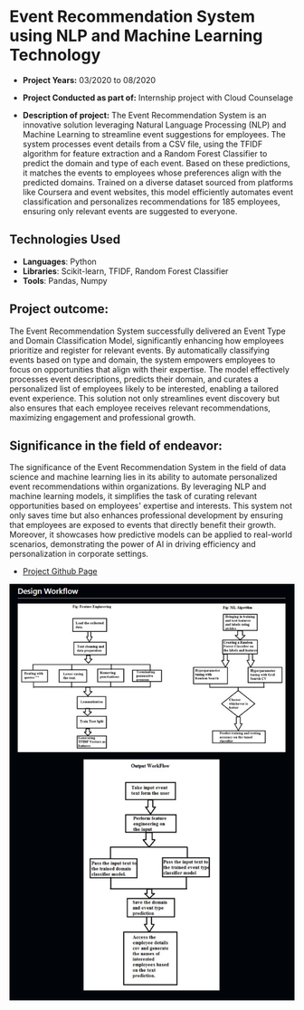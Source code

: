 # Event Recommendation System using NLP and Machine Learning Technology

-	**Project Years:** 03/2020 to 08/2020

-	**Project Conducted as part of:** Internship project with Cloud Counselage

-	**Description of project:** 
The Event Recommendation System is an innovative solution leveraging Natural Language Processing (NLP) and Machine Learning to streamline event suggestions for employees. The system processes event details from a CSV file, using the TFIDF algorithm for feature extraction and a Random Forest Classifier to predict the domain and type of each event. Based on these predictions, it matches the events to employees whose preferences align with the predicted domains. Trained on a diverse dataset sourced from platforms like Coursera and event websites, this model efficiently automates event classification and personalizes recommendations for 185 employees, ensuring only relevant events are suggested to everyone.

## Technologies Used

- **Languages**: Python
- **Libraries**: Scikit-learn, TFIDF, Random Forest Classifier
- **Tools**: Pandas, Numpy

## Project outcome: 
The Event Recommendation System successfully delivered an Event Type and Domain Classification Model, significantly enhancing how employees prioritize and register for relevant events. By automatically classifying events based on type and domain, the system empowers employees to focus on opportunities that align with their expertise. The model effectively processes event descriptions, predicts their domain, and curates a personalized list of employees likely to be interested, enabling a tailored event experience. This solution not only streamlines event discovery but also ensures that each employee receives relevant recommendations, maximizing engagement and professional growth.

## Significance in the field of endeavor: 
The significance of the Event Recommendation System in the field of data science and machine learning lies in its ability to automate personalized event recommendations within organizations. By leveraging NLP and machine learning models, it simplifies the task of curating relevant opportunities based on employees' expertise and interests. This system not only saves time but also enhances professional development by ensuring that employees are exposed to events that directly benefit their growth. Moreover, it showcases how predictive models can be applied to real-world scenarios, demonstrating the power of AI in driving efficiency and personalization in corporate settings.

-	[Project Github Page](https://github.com/trystine/Event-Recommendation-System-using-NLP-and-Machine-Learning)

<div align='center'>
<img src="../images/Eventproject_workflow.JPG" alt="Workflow" width="800">
</div>
